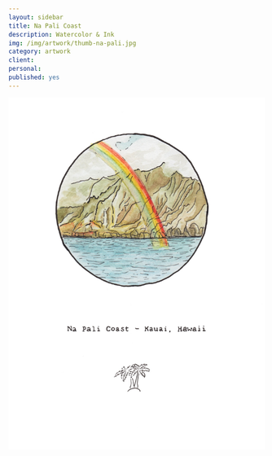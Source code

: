 ```yaml
---
layout: sidebar
title: Na Pali Coast
description: Watercolor & Ink
img: /img/artwork/thumb-na-pali.jpg
category: artwork
client:
personal:
published: yes
---
```

![Na Pali](/img/artwork/na_pali_coast-1200w.jpg)